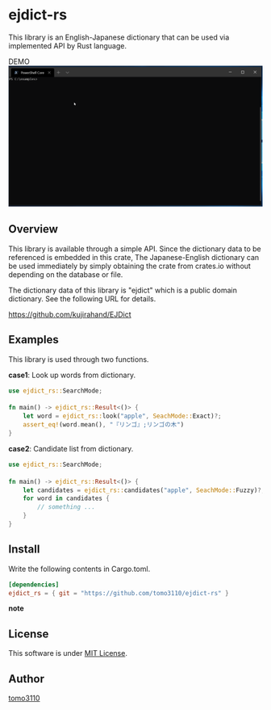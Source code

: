 ejdict-rs
====

This library is an English-Japanese dictionary that can be used via implemented API by Rust language.

DEMO
![DEMO](./doc/assets/ejdict_rs_cli_DEMO.gif)

## Overview

This library is available through a simple API.
Since the dictionary data to be referenced is embedded in this crate,
The Japanese-English dictionary can be used immediately by simply obtaining  the crate from crates.io without depending on the database or file.

The dictionary data of this library is "ejdict" which is a public domain dictionary.
See the following URL for details.

https://github.com/kujirahand/EJDict

## Examples

This library is used through two functions.

**case1**: Look up words from dictionary.

```rust
use ejdict_rs::SearchMode;

fn main() -> ejdict_rs::Result<()> {
    let word = ejdict_rs::look("apple", SeachMode::Exact)?;
    assert_eq!(word.mean(), "『リンゴ』;リンゴの木")
}
```

**case2**: Candidate list from dictionary.

```rust
use ejdict_rs::SearchMode;

fn main() -> ejdict_rs::Result<()> {
    let candidates = ejdict_rs::candidates("apple", SeachMode::Fuzzy)?;
    for word in candidates {
        // something ...
    }
}
```

## Install

Write the following contents in Cargo.toml.

```toml
[dependencies]
ejdict_rs = { git = "https://github.com/tomo3110/ejdict-rs" }
```

**note**


## License

This software is under [MIT License](https://github.com/tomo3110/ejdict-rs/blob/master/LICENCE).

## Author

[tomo3110](https://github.com/tomo3110)

